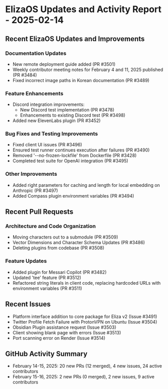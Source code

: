 # ElizaOS Updates and Activity Report - 2025-02-14

## Recent ElizaOS Updates and Improvements

### Documentation Updates
- New remote deployment guide added (PR #3501)
- Weekly contributor meeting notes for February 4 and 11, 2025 published (PR #3484)
- Fixed incorrect image paths in Korean documentation (PR #3489)

### Feature Enhancements
- Discord integration improvements:
  - New Discord test implementation (PR #3478)
  - Enhancements to existing Discord test (PR #3498)
- Added new ElevenLabs plugin (PR #3452)

### Bug Fixes and Testing Improvements
- Fixed client UI issues (PR #3496)
- Ensured test runner continues execution after failures (PR #3490)
- Removed '--no-frozen-lockfile' from Dockerfile (PR #3428)
- Completed test suite for OpenAI integration (PR #3495)

### Other Improvements
- Added right parameters for caching and length for local embedding on Anthropic (PR #3497)
- Added Compass plugin environment variables (PR #3494)

## Recent Pull Requests

### Architecture and Code Organization
- Moving characters out to a submodule (PR #3509)
- Vector Dimensions and Character Schema Updates (PR #3486)
- Deleting plugins from codebase (PR #3508)

### Feature Updates
- Added plugin for Messari Copilot (PR #3482)
- Updated 'tee' feature (PR #3512)
- Refactored string literals in client code, replacing hardcoded URLs with environment variables (PR #3511)

## Recent Issues
- Platform interface addition to core package for Eliza v2 (Issue #3491)
- Twitter Profile Fetch Failure with ProtonVPN on Ubuntu (Issue #3504)
- Obsidian Plugin assistance request (Issue #3503)
- Client showing blank page with errors (Issue #3513)
- Port scanning error on Render (Issue #3514)

## GitHub Activity Summary
- February 14-15, 2025: 20 new PRs (12 merged), 4 new issues, 24 active contributors
- February 15-16, 2025: 2 new PRs (0 merged), 2 new issues, 9 active contributors